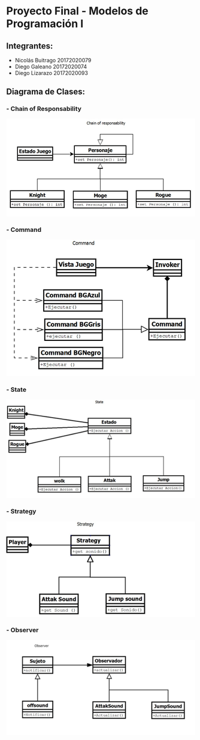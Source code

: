 # Proyecto Final - Modelos de Programación I

## Integrantes:
- Nicolás Buitrago  20172020079 
- Diego Galeano     20172020074
- Diego Lizarazo    20172020093

## Diagrama de Clases:

### - Chain of Responsability
![chain of responsability](resources/chain_of_responsability.jpeg)

### - Command
![command](resources/command.jpeg)

### - State
![state](resources/state.jpeg)

### - Strategy
![strategy](resources/strategy.jpeg)

### - Observer
![obeserver](resources/observer.jpeg)
